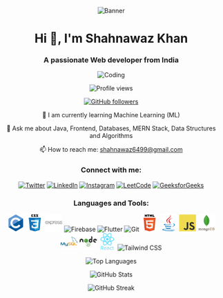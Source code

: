 
<!-- Banner Image -->
<p align="center">
  <img src="https://via.placeholder.com/1280x640/1E3A5F/FFFFFF?text=Shahnawaz+Khan+-+Software+Engineer+%7C+Tech+Enthusiast" alt="Banner" width="40%">
</p>
<h1 align="center">Hi 👋, I'm Shahnawaz Khan</h1>
<h3 align="center">A passionate Web developer from India</h3>

<p align="center">
  <img src="https://cdn.videoplasty.com/animation/chill-coding-programming-lo-fi-animation-stock-animation-21874-1280x720.jpg" alt="Coding" width="400">
</p>

<p align="center">
  <img src="https://komarev.com/ghpvc/?username=shahnawaz4518&label=Profile%20views&color=0e75b6&style=flat" alt="Profile views">
</p>

<p align="center">
  <a href="https://github.com/shahnawaz4518" target="_blank">
    <img src="https://img.shields.io/github/followers/shahnawaz4518?style=for-the-badge&logo=github" alt="GitHub followers">
  </a>
</p>

<p align="center"> 🌱 I am currently learning  Machine Learning (ML) </p>

<p align="center"> 💬 Ask me about Java, Frontend, Databases, MERN Stack, Data Structures and Algorithms </p>

<p align="center"> 📫 How to reach me: <a href="mailto:shahnawaz6499@gmail.com">shahnawaz6499@gmail.com</a> </p>

<h3 align="center">Connect with me:</h3>
<p align="center">
  <a href="https://twitter.com/iamsk_25" target="_blank"><img src="https://raw.githubusercontent.com/rahuldkjain/github-profile-readme-generator/master/src/images/icons/Social/twitter.svg" alt="Twitter" height="30" width="40"></a>
  <a href="https://linkedin.com/in/shahnawaz-khan-006487254" target="_blank"><img src="https://raw.githubusercontent.com/rahuldkjain/github-profile-readme-generator/master/src/images/icons/Social/linked-in-alt.svg" alt="LinkedIn" height="30" width="40"></a>
  <a href="https://instagram.com/shahnawazk_25" target="_blank"><img src="https://raw.githubusercontent.com/rahuldkjain/github-profile-readme-generator/master/src/images/icons/Social/instagram.svg" alt="Instagram" height="30" width="40"></a>
  <a href="https://www.leetcode.com/shahnawaz25" target="_blank"><img src="https://raw.githubusercontent.com/rahuldkjain/github-profile-readme-generator/master/src/images/icons/Social/leet-code.svg" alt="LeetCode" height="30" width="40"></a>
  <a href="https://auth.geeksforgeeks.org/user/https://www.geeksforgeeks.org/user/shahnawdo83/" target="_blank"><img src="https://raw.githubusercontent.com/rahuldkjain/github-profile-readme-generator/master/src/images/icons/Social/geeks-for-geeks.svg" alt="GeeksforGeeks" height="30" width="40"></a>
</p>

<h3 align="center">Languages and Tools:</h3>
<p align="center">
  <img src="https://raw.githubusercontent.com/devicons/devicon/master/icons/c/c-original.svg" alt="C" width="40" height="40">
  <img src="https://raw.githubusercontent.com/devicons/devicon/master/icons/css3/css3-original-wordmark.svg" alt="CSS3" width="40" height="40">
  <img src="https://raw.githubusercontent.com/devicons/devicon/master/icons/express/express-original-wordmark.svg" alt="Express.js" width="40" height="40">
  <img src="https://www.vectorlogo.zone/logos/firebase/firebase-icon.svg" alt="Firebase" width="40" height="40">
  <img src="https://www.vectorlogo.zone/logos/flutterio/flutterio-icon.svg" alt="Flutter" width="40" height="40">
  <img src="https://www.vectorlogo.zone/logos/git-scm/git-scm-icon.svg" alt="Git" width="40" height="40">
  <img src="https://raw.githubusercontent.com/devicons/devicon/master/icons/html5/html5-original-wordmark.svg" alt="HTML5" width="40" height="40">
  <img src="https://raw.githubusercontent.com/devicons/devicon/master/icons/java/java-original.svg" alt="Java" width="40" height="40">
  <img src="https://raw.githubusercontent.com/devicons/devicon/master/icons/javascript/javascript-original.svg" alt="JavaScript" width="40" height="40">
  <img src="https://raw.githubusercontent.com/devicons/devicon/master/icons/mongodb/mongodb-original-wordmark.svg" alt="MongoDB" width="40" height="40">
  <img src="https://raw.githubusercontent.com/devicons/devicon/master/icons/mysql/mysql-original-wordmark.svg" alt="MySQL" width="40" height="40">
  <img src="https://raw.githubusercontent.com/devicons/devicon/master/icons/nodejs/nodejs-original-wordmark.svg" alt="Node.js" width="40" height="40">
  <img src="https://raw.githubusercontent.com/devicons/devicon/master/icons/react/react-original-wordmark.svg" alt="React" width="40" height="40">
  <img src="https://www.vectorlogo.zone/logos/tailwindcss/tailwindcss-icon.svg" alt="Tailwind CSS" width="40" height="40">
</p>

<p align="center">
  <img src="https://github-readme-stats.vercel.app/api/top-langs/?username=shahnawaz4518&layout=compact" alt="Top Languages">
</p>

<p align="center">
  <img src="https://github-readme-stats.vercel.app/api?username=shahnawaz4518&show_icons=true" alt="GitHub Stats">
</p>

<p align="center">
  <img src="https://github-readme-streak-stats.herokuapp.com/?user=shahnawaz4518" alt="GitHub Streak">
</p>

